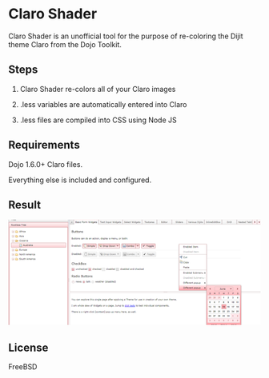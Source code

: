 # Claro Shader

Claro Shader is an unofficial tool for the purpose of re-coloring the Dijit theme Claro from the Dojo Toolkit.

## Steps

1. Claro Shader re-colors all of your Claro images

2. .less variables are automatically entered into Claro

3. .less files are compiled into CSS using Node JS

## Requirements

Dojo 1.6.0+ Claro files.

Everything else is included and configured.

## Result

![Claro-Shader](https://github.com/noxryan/Claro-Shader/raw/master/result.png)

## License

FreeBSD